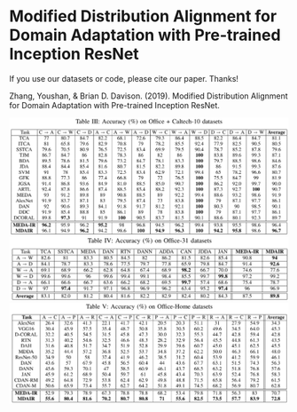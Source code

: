 # Modified Distribution Alignment for Domain Adaptation with Pre-trained Inception ResNet

If you use our datasets or code, please cite our paper. Thanks!

Zhang, Youshan, & Brian D. Davison. (2019). Modified Distribution Alignment for Domain Adaptation  with Pre-trained Inception ResNet.

![Office+Caltech-10 results](https://github.com/heaventian93/MDAIR/blob/master/Results/office_c10.png)
![](https://github.com/heaventian93/MDAIR/blob/master/Results/office31_results.png)
![](https://github.com/heaventian93/MDAIR/blob/master/Results/Office-home.png)

